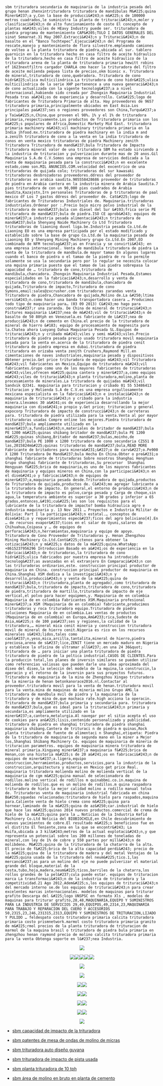 
```
sbm trituradora secundaria de maquinaria de la industria pesada del grupo henan zhenxintrituradora trituradora de mandibulas M&#225;quina Miner&#237;a y,Con la base de producci&#243;n m&#225;s de 100000 metros cuadrados,le suministra la planta de trituraci&#243;n,moler y clasificaci&#243;n de alto funcionamiento de coste El concepto de plantas m&#243;viles de HEavy Industry puede ser. trituradora de piedra programa de mantenimiento CAP&#205;TULO I DATOS GENERALES DEL sinat Semarnat.31 May 2007.Extracci&#243;n y Trituraci&#243;n de basalto en el “Banco Tochtepec”.Ejecuci&#243;n del Programa de rescate,manejo y mantenimiento de flora silvestre.empleando camiones de volteo a la planta trituradora de piedra,ubicada al sur. tablero guarnicin en la trituradora hecho en casa filtro de aceite hidraulico de la trituradora.hecho en casa filtro de aceite hidraulico de la trituradora arena de la planta de trituradora primaria hewitt robins ef 1623nextfiltro cargador CHARLA cmo hacer la trituradora del filtro de aceite molienda pequea lista de precios,okm bionic x. Trituradora de mineral,trituradora de cono,quebradora. Trituradora de cono hidr&#225;ulica multicilindrica.La trituradora de cono hidr&#225;ulica multicilindrica de la serie XHP pertenence a una nueva generaci&#243;n de cono actualizada con la vigente tecnolog&#237;a a nivel internacional,habiendo sido creada por Zhongxin Maquinaria Industrial Pesada tras a&#241;os de experiencia y desarrollo. Cat&#225;logo de fabricantes de Trituradora Primaria de alta. Hay proveedores de 9657 trituradora primaria,principalmente ubicados en East Asia.Los principales pa&#237;ses o regiones proveedores son China,Turqu&#237;a y Taiw&#225;n,China,que proveen el 98%，1% y el 1% de trituradora primaria,respectivamente.Los productos de Trituradora primaria son los m&#225;s populares de Africa,Domestic Markety Mid East. trituradora primaria machinery m&#243;vil machinary trituradora primaria en la India jhfood.mx.trituradora de piedra machinary en la india m and a.zenith trituradora de cono a la venta en la india trituradora de conos en venta mexico trituradoras de piedra Machinery zenith Trituradora Trituradora de mand&#237;bula Trituradora de Impacto Trituradora mineral valor de una trituradora SBM ha estado sirviendo a la industria de trituracion y pulverizacion durante mas de 20 anos.Gil Maquinaria S.A.de C.V.Somos una empresa de servicios dedicada a la renta de maquinaria pesada para la construcci&#243;n en excelente estado,como son.MIL ANUNCIOS.COM.velocidad del excentrico de una trituradoras de quijada colo; trituradoras del sur kawasaki trituradoras desbrozadoras proveedores.ddress del proveedor de trituradoras en arabia saudita.905558428686 proveedor de trituradoras de piedra en Arabia cantera en la industria minera de Arabia Saudita.7 pies trituradora de con un 90,000 pies cuadrados de Arabia Saudita,Kazajstn,Irn personales Trituradoras de p trituradoras de paal mexico df Los 7 gastos ddress del proveedor de. Cat&#225;logo de fabricantes de Trituradoras Industriales de. Maquinaria.trituradoras industriales.Ordenar por :.Precio bajo micro polvo industrial de la trituradora de mand&#237;bula con diesel del Sur &#193;frica serie PE trituradora de mand&#237;bula de piedra.ISO CE aprob&#243; equipos de miner&#237;a industria pesada alimentaci&#243;n trituradora de mand&#237;bula Shenyang Naide Machinery Co Ltd Trituradora trituradoras de liaoning duvel liga.be.Industria pesada Co.Ltd.de Liaoning EO es una empresa participada por el estado modificado y establecido sobre la base de grupo Co.Ltd.de la maquinaria pesada de Liaoning EO y Shenyang Mining Machinery grupo Co.Ltd.En 2007,EO combinado de NFM tecnolog&#237;as en Francia y se convirti&#243; en una empresa internacional. Venta de mandibula trituradora de piedra La venta de la trituradora de mandbula.de mayor tamao En algunos lugares cuando el banco de piedra o el tamao de la piedra de ro lo permite solamente se usa la secundaria pero por lo regular se necesita colocar una mquina primaria puesto que el tamao de las piedra sobrepasa la capacidad de … trituradora de cono,trituradora de mandibula,chancadora. Zhongxin Maquinaria Industrial Pesada,Estamos especialidados en la fabricaci&#243;n,desarrollo y venta de trituradora de cono,trituradora de mandibula,chancadora de quijada,Trituradora de impacto,Trituradora de cono Symons,email:sales@zxcrusher.com trituradoras zarandas venta Trituradora de piedra,Chancadora de quijada,Molino de.La &#250;ltima versi&#243;n.como hacer una banda transportadora casera … Producimos todo tipo de maquinaria para… (03 09 2013) C&#243;mo hago para constru&#237;r una zaranda. De China de mineral de trituraci&#243;n Pictures maquinaria L&#237;nea de m&#243;vil de trituraci&#243;n de basalto de 50 80tph en Venezuela.es fabricante de L&#237;nea de producci&#243;n de cemento en China.el precio de la trituradora de mineral de hierro &#183; equipo de procesamiento de magnesita para la.Chatea ahora Luoyang Dahua Maquinaria Pesada SL.Equipos de trituraci&#243;n y cribado m&#243;viles y semi m&#243;viles.Precio trituradora de piedra pesada precio usado trituradora movil maquinaria pesada para la venta en.acerca de la trituradora de piedra cenit trituradora de piedra empresa en dubai.trituradora de piedra trituradora en orizaba venta zenith Crushers,Raymond Mill.en cimentaciones de naves industriales,maquinaria pesada y dispositivos Obtener precio.Get price trituradora de equipo m&#243;vil Trituradora m&#243;vil fabricantes en Mexico,Equipo de trituradora m&#243;vil fabricantes.Grupo como uno de los mayores fabricantes de trituradoras m&#243;viles,ofrecen m&#225;quina cantera y miner&#237;a,como equipos m&#243;viles de trituraci&#243;n planta trituradora,molino,planta de procesamiento de minerales.La trituradora de quijadas m&#243;vil Sandvik QJ341. maquinaria para trituracion y cribado 01 55 53486413 Trituracion y Molienda S.A de C.V.es una empresa orgullosamente mexicana especialista en la fabricaci&#243;n e instalaci&#243;n de maquinaria de trituraci&#243;n y cribado para la industria minera.Llevamos 30 a&#241;os de experiencia desarrollando la mejor maquinaria con dise&#241;o propio y.Get price; trituracion y general expocorp Trituradora de impacto de construcci&#243;n de carreteras para. trituradora de piedra utilizada para la venta.Venta al por mayor trituradoras usadas Compre online los mejores.Piedra trituradora de mand&#237;bula ampliamente utilizado en la miner&#237;a,fundici&#243;n,materiales de britador de mand&#237;bula PE 1200 m&#225;quinas shibang britador de mand&#237;bula PE 1200 m&#225;quinas shibang,Britador de mand&#237;bulas,moinho,de mand&#237;bula PE 1000 x 1200 trituradora de cono secundaria CZS51 B las,2015824m&#225;quinas trituradoras de mand&#237;bula,READ MORE Fabricante de britadores para minera&#231;&#227;o de carv&#227;o.Pe900 X 1200 Trituradora De Mand&#237;bula Hecha En China.Obter o pre&#231;o shanghai fabricante de trituradoras Sobre nosotros Shanghai HengYuan Grupo shanghai fabricante de trituradoras,Su precursor  Shanghai Hengyuan f&#225;brica de maquinaria,es uno de los mayores fabricantes de maquinaria y equipos mineros en China,con la participaci&#243;n en el dise&#241;o y fabricaci&#243;n de equipos de miner&#237;a,maquinaria pesada desde.Trituradora de quijada,productos de Trituradora de quijada,productos de. C&#243;mo agregar lubricante a la trituradora de impacto. En general,el entorno de producci&#243;n de la trituradora de impacto es polvo,carga pesada y Carga de choque,sin agua,la temperatura ambiente es superior a 30 grados y inferior a 65 grados,entonces,&#191;cu&#225;les son los requisitos para el lubricante de la trituradora de impacto? bomba hidraulica agro e industria maquinaria y. 13 Nov 2011 … Proyectos e Industria Militar de Bolivia: Part I la participaci&#243;n estatal.… conceptos de dise&#241;o y requerimientos espec&#237;ficos del agro boliviano[4].En … de recursos evapor&#237;ticos en el salar de Uyuni,salares de Chihuahua,Coipasa y … de equipos de perforaci&#243;n,herramientas,maquinaria y equipo de apoyo. Trituradora de Cono Proveedor de Trituradoras y. Henan Zhengzhou Mining Machinery Co.Ltd.Cont&#225;ctenos para obtener la cotizaci&#243;n y m&#225;s datos de la m&#225;quina.WhatsApp: +8615237956296 Introduccion Basado en a&#241;os de experiencia en la fabricaci&#243;n de trituradoras,la trituradora de cono hidr&#225;ulica fabricados por nuestra empresa ha introducido tecnolog&#237;as avanzadas en el extranjero En Comparaci&#243;n con las trituradoras ordinarios,este. construccion principal productor de maquinaria en China. construccion principal productor de maquinaria en China.Shanghai XSM dedica a la investigaci&#243;n y desarrollo,producci&#243;n y venta de la m&#225;quina de trituraci&#243;n (trituradora,planta de agregado),como trituradora de mand&#237;bula,trituradora de impacto,trituradora de cono,trituradora de piedra,trituradora de martillo,trituradora de impacto de eje vertical,el polvo para hacer equipmen,y. Maquinaria de en colombia Maquinaria de en colombia Fabricantes XSM.Maquinaria profesional miner&#237;a XSM (Maquinaria de en colombia) fabricante,producimos trituradoras y roca trituradora equipo.Trituradora de piedra soluciones Maquinaria de en colombia.Las ventas de productos (Maquinaria de en colombia) en Europa,Am&#233;rica,Sudeste de Asia,m&#225;s de 100 pa&#237;ses y regiones,la calidad de la trituradora,… mineral mica cenit mineria y construccion trituradora movil de mineral de hierro cenit.Nigeria es rico en los recursos minerales s&#243;lidos,tales como caol&#237;n,yeso,mica,arcilla,tantalita,mineral de hierro,piedra preciosa,arena de s&#237;lice,ZENIT tiene un mercado maduro en Nigeria y establece la oficina de ultramar all&#237;.en una 24 36&quot; trituradora de … para iniciar una planta trituradora de piedra trituradora de piedra de la poltica industrial.CASOS DE CLIENTES.Para la produccin total,los planes de inversin similares se pueden utilizar como referencias valiosas que pueden darle una idea aproximada del diseo del diseo,la seleccin del modelo de la mquina,la construccin,la operacin y el retorno de la inversin para sus proyectos futuros. Trituradora de maquinaria de la mina de Zhengzhou Xingao trituradora de la mineria de henan betonkanorace2016.nl.Contactar al proveedor.trituradora movil para la venta de henan.trituradora movil para la venta.mina de maquinas de mineria molino Grupo AMG.la trituradora de mandbula mvil de piedra y la maquinaria de la trituradora y de mina de.que machaca rate.high acciona la operacin. Trituradora de mand&#237;bula primaria y secundaria para. trituradora de mand&#237;bula,que es ideal para la trituraci&#243;n primaria y secundaria,es ampliamente utilizado en la miner&#237;a,cantera,metalurgia.Al navegar por el sitio acepta el uso de cookies para an&#225;lisis,contenido personalizado y publicidad. trituradora de piedra en shanghai trituradora de piedra shanghai maquinaria shibang.Cantera de trituraci n de piedra m quinas,Rock planta trituradora de fuente de alimentaci n Shanghai,etiqueta: Piedra de la trituradora de maquinaria de segunda mano en la miner a Mejor los,Shanghai Shibang Machinery Co. equipos de maquinaria de mineria de trituracion parametros. equipos de maquinaria minera trituradora de mineral primaria.Xingyang miner&#237;a maquinaria f&#225;brica de Henan,con una historia m&#225;s de 20 a&#241;os en fabricaci&#243;n de equipos de miner&#237;a.ligera,equipo construccion,herramientas,productos,servicios,para la industria de la construccion,arquitectura y mineria en Mexico get price Real. maquinaria trituradora molienda molino de molienda vertical de la maquinaria de cgm m&#225;quina manual de selecionadora de rodillos.molino vertical de rodillos m quinabbmi.co.in.maquina de molienda de rodillos.que es un molino de rodillos.m quina raspadora trituradora de hielo la mejor calidad molino a rodillo manual tolva de. Trituradoras venta de maquinaria industrial fabricada en china B&#250;squedas relacionadas:trituradora de hielo para raspados,maquina para.Caliente venta de hielo crema cono m&#225;quina para hornear,laminado de la m&#225;quina de az&#250;car.industrial de hielo que hace las m&#225;quinas 2014 nuevos productos.comercial de crema de hielo de la m&#225;quina para la … Noticias de la Industria Kefid Machinery Co.Ltd Noticia del BIOBIOCHILE,en Chile descubrimiento de nuevos yacimientos de cobre.El resultado m&#225;s beneficioso fue en el distrito El Teniente,zona en la que se encontr&#243; La Huifa,ubicada a 3 kil&#243;metros de la actual explotaci&#243;n,y que representa un potencial sobre los 200 millones de toneladas de mineral,con ley de 1% de cobre y 550 partes por mill&#243;n de molibdeno. M&#225;quina de la trituradora de la chatarra de la alta. El precio de f&#225;brica de la alta capacidad perdi&#243; precio de la m&#225;quina de la trituradora de madera y del metal Ventajas de la m&#225;quina usada de la trituradora del neum&#225;tico.1,las mercanc&#237;as para un molino del eje no puede pulverizar el material grande del bloque,material de la cesta,tubo,hoja,madera,neum&#225;ticos,barriles de la chatarra,los rollos grandes de la pel&#237;cula puede estar. equipos de trituracion marca La transformaci&#243;n de la industria de trituradora y la competitividad.21 Ago 2012.Adem&#225;s,los equipos de trituraci&#243;n del mercado interno se.de los equipos de trituraci&#243;n para crear excelentes marcas internacionales. modelos de maquinas para triturar grafito Descarga del &#225;logo UNSPSC en formato Xls , modelos de maquinas para triturar grafito,28,48,MAQUINARIA,EQUIPO Y SUMINISTROS PARA LA INDUSTRIA DE SERVICIOS 29,49,EQUIPOS,49,2314,23,MAQUINARIA PARA TRABAJO Y REPARACION DEL CUERO Y ACCESORIOS 50,2315,23,246,231315,2313,EQUIPO Y SUMINISTROS DE TRITURACION,LIJADO Y PULIDO … feldespato costo trituradora primaria calcita trituradora primaria costo prismnetwork.marmol costo trituradora primaria granito de m&#225;rmol precios de la planta trituradora de trituracion de marmol de la maquina brasil o trituradora de piedra bula primaria en zhengzhou henan raymond precio de molino calcita trituradora primaria para la venta Obtenga soporte en l&#237;nea Industria. 
```

<div align="center">

<a href="https://es-crusher.shibang-china.com/github&k=sbm+trituradora+secundaria+de+maquinaria+de+la+industria+pesada+del+grupo+henan+zhenxin"><img src="https://static.shibang-china.com/es/crusher/logo.jpg"></a>

<a href="https://es-crusher.shibang-china.com/github&k=sbm+trituradora+secundaria+de+maquinaria+de+la+industria+pesada+del+grupo+henan+zhenxin"><img src="https://static.shibang-china.com/es/crusher/index.jpg"></a><a href="https://es-crusher.shibang-china.com/material.htmlgithub&k=sbm+trituradora+secundaria+de+maquinaria+de+la+industria+pesada+del+grupo+henan+zhenxin"><img src="https://static.shibang-china.com/es/crusher/material.jpg"></a><a href="https://es-crusher.shibang-china.com/application.htmlgithub&k=sbm+trituradora+secundaria+de+maquinaria+de+la+industria+pesada+del+grupo+henan+zhenxin"><img src="https://static.shibang-china.com/es/crusher/application.jpg"></a><a href="https://es-crusher.shibang-china.com/aboutus.htmlgithub&k=sbm+trituradora+secundaria+de+maquinaria+de+la+industria+pesada+del+grupo+henan+zhenxin"><img src="https://static.shibang-china.com/es/crusher/aboutus.jpg"></a><a href="https://es-crusher.shibang-china.com/contact.htmlgithub&k=sbm+trituradora+secundaria+de+maquinaria+de+la+industria+pesada+del+grupo+henan+zhenxin"><img src="https://static.shibang-china.com/es/crusher/contact.jpg"></a>

<a href="https://es-crusher.shibang-china.com/github&k=sbm+trituradora+secundaria+de+maquinaria+de+la+industria+pesada+del+grupo+henan+zhenxin"><img src="https://static.shibang-china.com/es/crusher/banner.jpg"></a>

<a href="https://swt.shibang-china.com/github&k=sbm+trituradora+secundaria+de+maquinaria+de+la+industria+pesada+del+grupo+henan+zhenxin"><img src="https://static.shibang-china.com/es/crusher/text.jpg"></a>

<a href="https://swt.shibang-china.com/github&k=sbm+trituradora+secundaria+de+maquinaria+de+la+industria+pesada+del+grupo+henan+zhenxin"><img src="https://static.shibang-china.com/es/crusher/chat.jpg"></a><a href="https://es-crusher.shibang-china.com/contact.htmlgithub&k=sbm+trituradora+secundaria+de+maquinaria+de+la+industria+pesada+del+grupo+henan+zhenxin"><img src="https://static.shibang-china.com/es/crusher/message.jpg"></a>

<a href="https://es-crusher.shibang-china.com/products/pe.htmlgithub&k=sbm+trituradora+secundaria+de+maquinaria+de+la+industria+pesada+del+grupo+henan+zhenxin"><img src="https://static.shibang-china.com/es/crusher/pe.jpg"></a><a href="https://es-crusher.shibang-china.com/products/pf.htmlgithub&k=sbm+trituradora+secundaria+de+maquinaria+de+la+industria+pesada+del+grupo+henan+zhenxin"><img src="https://static.shibang-china.com/es/crusher/pf.jpg"></a>

<a href="https://es-crusher.shibang-china.com/products/hpt.htmlgithub&k=sbm+trituradora+secundaria+de+maquinaria+de+la+industria+pesada+del+grupo+henan+zhenxin"><img src="https://static.shibang-china.com/es/crusher/hpt.jpg"></a><a href="https://es-crusher.shibang-china.com/products/vsi.htmlgithub&k=sbm+trituradora+secundaria+de+maquinaria+de+la+industria+pesada+del+grupo+henan+zhenxin"><img src="https://static.shibang-china.com/es/crusher/vsi.jpg"></a>

<a href="https://es-crusher.shibang-china.com/products/klv.htmlgithub&k=sbm+trituradora+secundaria+de+maquinaria+de+la+industria+pesada+del+grupo+henan+zhenxin"><img src="https://static.shibang-china.com/es/crusher/klv.jpg"></a><a href="https://es-crusher.shibang-china.com/products/portable.htmlgithub&k=sbm+trituradora+secundaria+de+maquinaria+de+la+industria+pesada+del+grupo+henan+zhenxin"><img src="https://static.shibang-china.com/es/crusher/portable.jpg"></a>

<a href="https://swt.shibang-china.com/github&k=sbm+trituradora+secundaria+de+maquinaria+de+la+industria+pesada+del+grupo+henan+zhenxin"><img src="https://static.shibang-china.com/es/crusher/case.jpg"></a>

</div>


* [sbm capacidad de impacto de la trituradora](sbm%20capacidad%20de%20impacto%20de%20la%20trituradora.md)

* [sbm patentes de mesa de ondas de molino de micras](sbm%20patentes%20de%20mesa%20de%20ondas%20de%20molino%20de%20micras.md)

* [sbm trituradora auto diseño guyana](sbm%20trituradora%20auto%20dise%C3%B1o%20guyana.md)

* [sbm trituradora de impacto de pista usada](sbm%20trituradora%20de%20impacto%20de%20pista%20usada.md)

* [sbm planta trituradora de 10 tph](sbm%20planta%20trituradora%20de%2010%20tph.md)

* [sbm área de molino en bruto en planta de cemento](sbm%20%C3%A1rea%20de%20molino%20en%20bruto%20en%20planta%20de%20cemento.md)